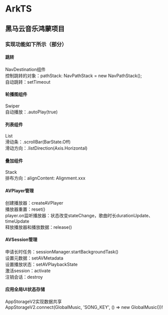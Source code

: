# ArkTS
## 黑马云音乐鸿蒙项目
### 实现功能如下所示（部分）
#### 跳转
NavDestination组件<br>
控制跳转的对象：pathStack: NavPathStack = new NavPathStack();<br>
自动跳转：setTimeout<br>

#### 轮播图组件
Swiper<br>
自动播放：.autoPlay(true)<br>

#### 列表组件
List<br>
滑动条：.scrollBar(BarState.Off)<br>
滑动方向：.listDirection(Axis.Horizontal)<br>

#### 叠加组件
Stack<br>
排布方向：alignContent: Alignment.xxx<br>

#### AVPlayer管理
创建播放器：createAVPlayer<br>
播放器重置：reset()<br>
player.on监听播放器：状态改变stateChange，歌曲时长durationUpdate、timeUpdate<br>
释放播放器和播放数据：release()<br>

#### AVSession管理
申请长时任务：sessionManager.startBackgroundTask()<br>
设置元数据：setAVMetadata<br>
设置播放状态：setAVPlaybackState<br>
激活session：activate<br>
注销会话：destroy<br>

#### 应用全局UI状态存储
AppStorageV2实现数据共享<br>
AppStorageV2.connect(GlobalMusic, 'SONG_KEY', () => new GlobalMusic())!<br>
